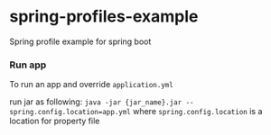 # spring-profiles-example

Spring profile example for spring boot

### Run app
To run an app and override `application.yml`

run jar as following: `java -jar {jar_name}.jar --spring.config.location=app.yml`
where `spring.config.location` is a location for property file